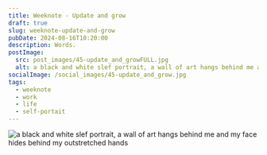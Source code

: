```yaml
---
title: Weeknote - Update and grow
draft: true
slug: weeknote-update-and-grow
pubDate: 2024-08-16T10:20:00
description: Words.
postImage:
  src: post_images/45-update_and_growFULL.jpg
  alt: a black and white slef portrait, a wall of art hangs behind me and my face hides behind my outstretched hands
socialImage: /social_images/45-update_and_grow.jpg
tags:
  - weeknote
  - work
  - life
  - self-portait
---
```


![a black and white slef portrait, a wall of art hangs behind me and my face hides behind my outstretched hands](post_images/45-update_and_growFULL.jpg)
